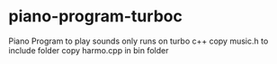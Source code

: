 # piano-program-turboc

Piano Program to play sounds
only runs on turbo c++
copy music.h to include folder
copy harmo.cpp in bin folder
